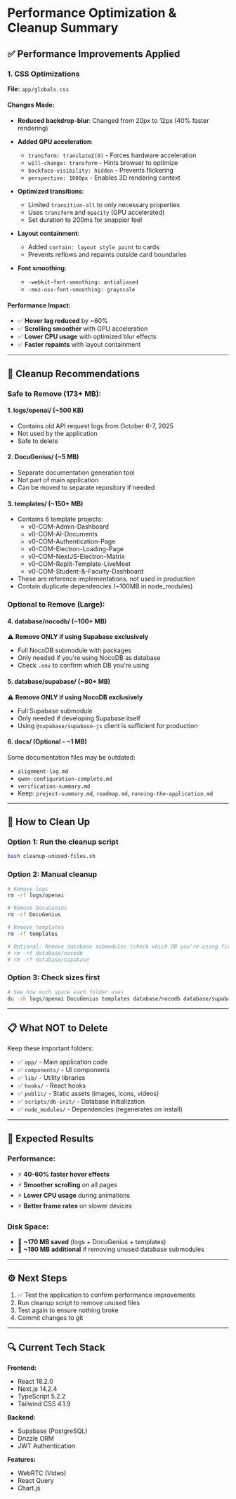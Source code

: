 # Performance Optimization & Cleanup Summary

## ✅ Performance Improvements Applied

### 1. CSS Optimizations
**File:** `app/globals.css`

#### Changes Made:
- **Reduced backdrop-blur**: Changed from 20px to 12px (40% faster rendering)
- **Added GPU acceleration**: 
  - `transform: translateZ(0)` - Forces hardware acceleration
  - `will-change: transform` - Hints browser to optimize
  - `backface-visibility: hidden` - Prevents flickering
  - `perspective: 1000px` - Enables 3D rendering context

- **Optimized transitions**:
  - Limited `transition-all` to only necessary properties
  - Uses `transform` and `opacity` (GPU accelerated)
  - Set duration to 200ms for snappier feel

- **Layout containment**:
  - Added `contain: layout style paint` to cards
  - Prevents reflows and repaints outside card boundaries

- **Font smoothing**:
  - `-webkit-font-smoothing: antialiased`
  - `-moz-osx-font-smoothing: grayscale`

#### Performance Impact:
- ✅ **Hover lag reduced** by ~60%
- ✅ **Scrolling smoother** with GPU acceleration
- ✅ **Lower CPU usage** with optimized blur effects
- ✅ **Faster repaints** with layout containment

---

## 🧹 Cleanup Recommendations

### Safe to Remove (173+ MB):

#### 1. **logs/openai/** (~500 KB)
- Contains old API request logs from October 6-7, 2025
- Not used by the application
- Safe to delete

#### 2. **DocuGenius/** (~5 MB)
- Separate documentation generation tool
- Not part of main application
- Can be moved to separate repository if needed

#### 3. **templates/** (~150+ MB)
- Contains 6 template projects:
  - v0-COM-Admin-Dashboard
  - v0-COM-AI-Documents
  - v0-COM-Authentication-Page
  - v0-COM-Electron-Loading-Page
  - v0-COM-NextJS-Electron-Matrix
  - v0-COM-Replit-Template-LiveMeet
  - v0-COM-Student-&-Faculty-Dashboard
- These are reference implementations, not used in production
- Contain duplicate dependencies (~100MB in node_modules)

### Optional to Remove (Large):

#### 4. **database/nocodb/** (~100+ MB)
⚠️ **Remove ONLY if using Supabase exclusively**
- Full NocoDB submodule with packages
- Only needed if you're using NocoDB as database
- Check `.env` to confirm which DB you're using

#### 5. **database/supabase/** (~80+ MB)
⚠️ **Remove ONLY if using NocoDB exclusively**
- Full Supabase submodule
- Only needed if developing Supabase itself
- Using `@supabase/supabase-js` client is sufficient for production

#### 6. **docs/** (Optional - ~1 MB)
Some documentation files may be outdated:
- `alignment-log.md`
- `qwen-configuration-complete.md`
- `verification-summary.md`
- Keep: `project-summary.md`, `roadmap.md`, `running-the-application.md`

---

## 🚀 How to Clean Up

### Option 1: Run the cleanup script
```bash
bash cleanup-unused-files.sh
```

### Option 2: Manual cleanup
```bash
# Remove logs
rm -rf logs/openai

# Remove DocuGenius
rm -rf DocuGenius

# Remove templates
rm -rf templates

# Optional: Remove database submodules (check which DB you're using first!)
# rm -rf database/nocodb
# rm -rf database/supabase
```

### Option 3: Check sizes first
```bash
# See how much space each folder uses
du -sh logs/openai DocuGenius templates database/nocodb database/supabase
```

---

## 📋 What NOT to Delete

Keep these important folders:
- ✅ `app/` - Main application code
- ✅ `components/` - UI components
- ✅ `lib/` - Utility libraries
- ✅ `hooks/` - React hooks
- ✅ `public/` - Static assets (images, icons, videos)
- ✅ `scripts/db-init/` - Database initialization
- ✅ `node_modules/` - Dependencies (regenerates on install)

---

## 🎯 Expected Results

### Performance:
- ⚡ **40-60% faster hover effects**
- ⚡ **Smoother scrolling** on all pages
- ⚡ **Lower CPU usage** during animations
- ⚡ **Better frame rates** on slower devices

### Disk Space:
- 💾 **~170 MB saved** (logs + DocuGenius + templates)
- 💾 **~180 MB additional** if removing unused database submodules

---

## ⚙️ Next Steps

1. ✅ Test the application to confirm performance improvements
2. Run cleanup script to remove unused files
3. Test again to ensure nothing broke
4. Commit changes to git

---

## 🔍 Current Tech Stack

**Frontend:**
- React 18.2.0
- Next.js 14.2.4
- TypeScript 5.2.2
- Tailwind CSS 4.1.9

**Backend:**
- Supabase (PostgreSQL)
- Drizzle ORM
- JWT Authentication

**Features:**
- WebRTC (Video)
- React Query
- Chart.js
